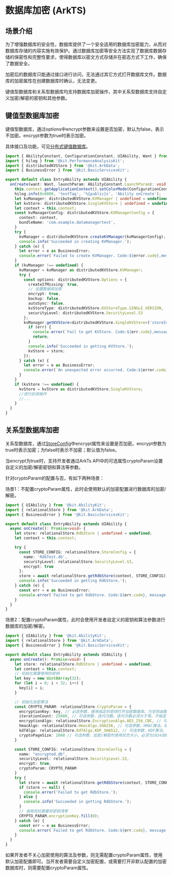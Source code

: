 # 数据库加密 (ArkTS)

## 场景介绍

为了增强数据库的安全性，数据库提供了一个安全适用的数据库加密能力，从而对数据库存储的内容实施有效保护。通过数据库加密等安全方法实现了数据库数据存储的保密性和完整性要求，使得数据库以密文方式存储并在密态方式下工作，确保了数据安全。

加密后的数据库只能通过接口进行访问，无法通过其它方式打开数据库文件。数据库的加密属性在创建数据库时确认，无法变更。

键值型数据库和关系型数据库均支持数据库加密操作，其中关系型数据库支持自定义加密/解密的密钥和其他参数。


## 键值型数据库加密

键值型数据库，通过options中encrypt参数来设置是否加密，默认为false，表示不加密。encrypt参数为true时表示加密。

具体接口及功能，可见[分布式键值数据库](../reference/apis-arkdata/js-apis-distributedKVStore.md)。

```ts
import { AbilityConstant, ConfigurationConstant, UIAbility, Want } from '@kit.AbilityKit';
import { hilog } from '@kit.PerformanceAnalysisKit';
import { distributedKVStore } from '@kit.ArkData';
import { BusinessError } from '@kit.BasicServicesKit';

export default class EntryAbility extends UIAbility {
  onCreate(want: Want, launchParam: AbilityConstant.LaunchParam): void {
    this.context.getApplicationContext().setColorMode(ConfigurationConstant.ColorMode.COLOR_MODE_NOT_SET);
    hilog.info(0x0000, 'testTag', '%{public}s', 'Ability onCreate');
    let kvManager: distributedKVStore.KVManager | undefined = undefined;
    let kvStore: distributedKVStore.SingleKVStore | undefined = undefined;
    let context = this.context;
    const kvManagerConfig: distributedKVStore.KVManagerConfig = {
      context: context,
      bundleName: 'com.example.datamanagertest',
    }
    try {
      kvManager = distributedKVStore.createKVManager(kvManagerConfig);
      console.info('Succeeded in creating KVManager.');
    } catch (e) {
      let error = e as BusinessError;
      console.error(`Failed to create KVManager. Code:${error.code},message:${error.message}`);
    }
    if (kvManager !== undefined) {
      kvManager = kvManager as distributedKVStore.KVManager;
      try {
        const options: distributedKVStore.Options = {
          createIfMissing: true,
          // 设置数据库加密
          encrypt: true,
          backup: false,
          autoSync: false,
          kvStoreType: distributedKVStore.KVStoreType.SINGLE_VERSION,
          securityLevel: distributedKVStore.SecurityLevel.S3
        };
        kvManager.getKVStore<distributedKVStore.SingleKVStore>('storeId', options, (err, store: distributedKVStore.SingleKVStore) => {
          if (err) {
            console.error(`Fail to get KVStore. Code:${err.code},message:${err.message}`);
            return;
          }
          console.info('Succeeded in getting KVStore.');
          kvStore = store;
        });
      } catch (e) {
        let error = e as BusinessError;
        console.error(`An unexpected error occurred. Code:${error.code},message:${error.message}`);
      }
    }
    if (kvStore !== undefined) {
      kvStore = kvStore as distributedKVStore.SingleKVStore;
      //进行后续操作
      //...
    }
  }
}
```

## 关系型数据库加密

关系型数据库，通过[StoreConfig](../reference/apis-arkdata/arkts-apis-data-relationalStore-i.md#storeconfig)中encrypt属性来设置是否加密。encrypt参数为true时表示加密；为false时表示不加密；默认值为false。

当encrypt为true时，支持开发者通过ArkTs API中的可选属性cryptoParam设置自定义的加密/解密密钥和算法等参数。

针对cryptoParam的配置与否，有如下两种场景：

场景1：不配置cryptoParam属性，此时会使用默认的加密配置进行数据库的加密/解密。


```ts
import { UIAbility } from '@kit.AbilityKit';
import { relationalStore } from '@kit.ArkData';
import { BusinessError } from '@kit.BasicServicesKit';

export default class EntryAbility extends UIAbility {
  async onCreate(): Promise<void> {
    let store: relationalStore.RdbStore | undefined = undefined;
    let context = this.context;

    try {
      const STORE_CONFIG: relationalStore.StoreConfig = {
        name: 'RdbTest.db',
        securityLevel: relationalStore.SecurityLevel.S3,
        encrypt: true
      };
      store = await relationalStore.getRdbStore(context, STORE_CONFIG);
      console.info('Succeeded in getting RdbStore.');
    } catch (e) {
      const err = e as BusinessError;
      console.error(`Failed to get RdbStore. Code:${err.code}, message:${err.message}`);
    }
  }
}
```

场景2：配置cryptoParam属性，此时会使用开发者自定义的密钥和算法参数进行数据库的加密/解密。

```ts
import { UIAbility } from '@kit.AbilityKit';
import { relationalStore } from '@kit.ArkData';
import { BusinessError } from '@kit.BasicServicesKit';

export default class EntryAbility extends UIAbility {
  async onCreate(): Promise<void> {
    let store: relationalStore.RdbStore | undefined = undefined;
    let context = this.context;
    // 初始化需要使用的密钥
    let key = new Uint8Array(32);
    for (let i = 0; i < 32; i++) {
      key[i] = i;
    }

    // 初始化加密算法
    const CRYPTO_PARAM: relationalStore.CryptoParam = {
      encryptionKey: key, // 必选参数，使用指定的密钥打开加密数据库。为空则由数据库负责生成并保存密钥，并使用生成的密钥打开数据库文件。
      iterationCount: 25000, // 可选参数，迭代次数。迭代次数必须大于零。不指定或等于零则使用默认值10000和默认加密算法。
      encryptionAlgo: relationalStore.EncryptionAlgo.AES_256_CBC, // 可选参数，加密/解密算法。如不指定，默认算法为AES_256_GCM。
      hmacAlgo: relationalStore.HmacAlgo.SHA256, // 可选参数，HMAC算法。如不指定，默认值为SHA256。
      kdfAlgo: relationalStore.KdfAlgo.KDF_SHA512, // 可选参数，KDF算法。如不指定，默认值和HMAC算法相等。
      cryptoPageSize: 2048 // 可选参数，加密/解密时使用的页大小。必须为1024到65536范围内的整数并且为2的幂。如不指定，默认值为1024。
    }

    const STORE_CONFIG: relationalStore.StoreConfig = {
      name: "encrypted.db",
      securityLevel: relationalStore.SecurityLevel.S3,
      encrypt: true,
      cryptoParam: CRYPTO_PARAM
    }
    try {
      let store = await relationalStore.getRdbStore(context, STORE_CONFIG);
      if (store == null) {
        console.error('Failed to get RdbStore.');
      } else {
        console.info('Succeeded in getting RdbStore.');
      }
      // 调用完后需要将密钥清零
      CRYPTO_PARAM.encryptionKey.fill(0);
    } catch (e) {
      const err = e as BusinessError;
      console.error(`Failed to get RdbStore. Code:${err.code}, message:${err.message}`);
    }
  }
}
```

如果开发者不关心加密使用的算法及参数，则无需配置cryptoParam属性，使用默认加密配置即可。当开发者需要自定义加密配置，或需要打开非默认配置的加密数据库时，则需要配置cryptoParam属性。

